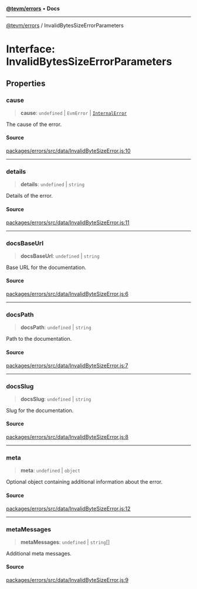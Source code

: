 [**@tevm/errors**](../README.md) • **Docs**

***

[@tevm/errors](../globals.md) / InvalidBytesSizeErrorParameters

# Interface: InvalidBytesSizeErrorParameters

## Properties

### cause

> **cause**: `undefined` \| `EvmError` \| [`InternalError`](../classes/InternalError.md)

The cause of the error.

#### Source

[packages/errors/src/data/InvalidByteSizeError.js:10](https://github.com/evmts/tevm-monorepo/blob/main/packages/errors/src/data/InvalidByteSizeError.js#L10)

***

### details

> **details**: `undefined` \| `string`

Details of the error.

#### Source

[packages/errors/src/data/InvalidByteSizeError.js:11](https://github.com/evmts/tevm-monorepo/blob/main/packages/errors/src/data/InvalidByteSizeError.js#L11)

***

### docsBaseUrl

> **docsBaseUrl**: `undefined` \| `string`

Base URL for the documentation.

#### Source

[packages/errors/src/data/InvalidByteSizeError.js:6](https://github.com/evmts/tevm-monorepo/blob/main/packages/errors/src/data/InvalidByteSizeError.js#L6)

***

### docsPath

> **docsPath**: `undefined` \| `string`

Path to the documentation.

#### Source

[packages/errors/src/data/InvalidByteSizeError.js:7](https://github.com/evmts/tevm-monorepo/blob/main/packages/errors/src/data/InvalidByteSizeError.js#L7)

***

### docsSlug

> **docsSlug**: `undefined` \| `string`

Slug for the documentation.

#### Source

[packages/errors/src/data/InvalidByteSizeError.js:8](https://github.com/evmts/tevm-monorepo/blob/main/packages/errors/src/data/InvalidByteSizeError.js#L8)

***

### meta

> **meta**: `undefined` \| `object`

Optional object containing additional information about the error.

#### Source

[packages/errors/src/data/InvalidByteSizeError.js:12](https://github.com/evmts/tevm-monorepo/blob/main/packages/errors/src/data/InvalidByteSizeError.js#L12)

***

### metaMessages

> **metaMessages**: `undefined` \| `string`[]

Additional meta messages.

#### Source

[packages/errors/src/data/InvalidByteSizeError.js:9](https://github.com/evmts/tevm-monorepo/blob/main/packages/errors/src/data/InvalidByteSizeError.js#L9)
